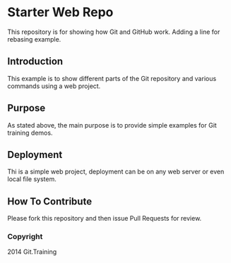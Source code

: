 # Starter Web Repo

This repository is for showing how Git and GitHub work. Adding a line for rebasing example.

## Introduction 

This example is to show different parts of the Git repository
and various commands using a web project.

## Purpose

As stated above, the main purpose is to provide simple examples
for Git training demos.

## Deployment

Thi is a simple web project, deployment can be on any web server
or even local file system.

## How To Contribute

Please fork this repository and then issue Pull Requests for review.

### Copyright
2014 Git.Training
